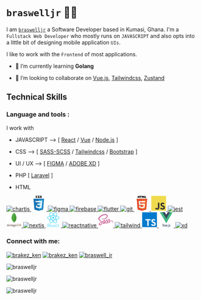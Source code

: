 # `braswelljr` 👨‍🚒

I am [`braswelljr`](https://braswelljr.vercel.app/) a Software Developer based in Kumasi, Ghana. I'm a `Fullstack Web Developer` who mostly runs on `JAVASCRIPT` and also opts into a little bit of designing mobile application `UIs`.

I like to work with the `Frontend` of most applications.

- 🌱 I’m currently learning **Golang**

- 👯 I’m looking to collaborate on [Vue.js](https://vuejs.org/), [Tailwindcss](https://tailwindcss.com), [Zustand](https://github.com/pmndrs/zustand)


## Technical Skills

### Language and tools :

I work with

- JAVASCRIPT --> [ [React](https://reactjs.org/) / [Vue](https://vuejs.org/) / [Node.js](https://nodejs.org/) ]
 
- CSS --> [ [SASS-SCSS](https://sass-lang.com/) / [Tailwindcss](https://tailwindcss.com/) / [Bootstrap](https://getbootstrap.com/) ]
 
- UI / UX --> [ [FIGMA](https://www.figma.com/) / [ADOBE XD](https://www.adobe.com/products/xd.html) ]
 
- PHP [ [Laravel](https://laravel.com/) ]

- HTML

<p align="left"> <a href="https://www.chartjs.org" target="_blank"> <img src="https://www.chartjs.org/media/logo-title.svg" alt="chartjs" width="40" height="40"/> </a> <a href="https://www.w3schools.com/css/" target="_blank"> <img src="https://raw.githubusercontent.com/devicons/devicon/master/icons/css3/css3-original-wordmark.svg" alt="css3" width="40" height="40"/> </a> <a href="https://www.figma.com/" target="_blank"> <img src="https://www.vectorlogo.zone/logos/figma/figma-icon.svg" alt="figma" width="40" height="40"/> </a> <a href="https://firebase.google.com/" target="_blank"> <img src="https://www.vectorlogo.zone/logos/firebase/firebase-icon.svg" alt="firebase" width="40" height="40"/> </a> <a href="https://flutter.dev" target="_blank"> <img src="https://www.vectorlogo.zone/logos/flutterio/flutterio-icon.svg" alt="flutter" width="40" height="40"/> </a> <a href="https://git-scm.com/" target="_blank"> <img src="https://www.vectorlogo.zone/logos/git-scm/git-scm-icon.svg" alt="git" width="40" height="40"/> </a> <a href="https://www.w3.org/html/" target="_blank"> <img src="https://raw.githubusercontent.com/devicons/devicon/master/icons/html5/html5-original-wordmark.svg" alt="html5" width="40" height="40"/> </a> <a href="https://developer.mozilla.org/en-US/docs/Web/JavaScript" target="_blank"> <img src="https://raw.githubusercontent.com/devicons/devicon/master/icons/javascript/javascript-original.svg" alt="javascript" width="40" height="40"/> </a> <a href="https://jestjs.io" target="_blank"> <img src="https://www.vectorlogo.zone/logos/jestjsio/jestjsio-icon.svg" alt="jest" width="40" height="40"/> </a> <a href="https://www.mongodb.com/" target="_blank"> <img src="https://raw.githubusercontent.com/devicons/devicon/master/icons/mongodb/mongodb-original-wordmark.svg" alt="mongodb" width="40" height="40"/> </a> <a href="https://nextjs.org/" target="_blank"> <img src="https://cdn.worldvectorlogo.com/logos/nextjs-3.svg" alt="nextjs" width="40" height="40"/> </a> <a href="https://reactjs.org/" target="_blank"> <img src="https://raw.githubusercontent.com/devicons/devicon/master/icons/react/react-original-wordmark.svg" alt="react" width="40" height="40"/> </a> <a href="https://reactnative.dev/" target="_blank"> <img src="https://reactnative.dev/img/header_logo.svg" alt="reactnative" width="40" height="40"/> </a> <a href="https://sass-lang.com" target="_blank"> <img src="https://raw.githubusercontent.com/devicons/devicon/master/icons/sass/sass-original.svg" alt="sass" width="40" height="40"/> </a> <a href="https://tailwindcss.com/" target="_blank"> <img src="https://www.vectorlogo.zone/logos/tailwindcss/tailwindcss-icon.svg" alt="tailwind" width="40" height="40"/> </a> <a href="https://www.typescriptlang.org/" target="_blank"> <img src="https://raw.githubusercontent.com/devicons/devicon/master/icons/typescript/typescript-original.svg" alt="typescript" width="40" height="40"/> </a> <a href="https://vuejs.org/" target="_blank"> <img src="https://raw.githubusercontent.com/devicons/devicon/master/icons/vuejs/vuejs-original-wordmark.svg" alt="vuejs" width="40" height="40"/> </a> <a href="https://www.adobe.com/products/xd.html" target="_blank"> <img src="https://cdn.worldvectorlogo.com/logos/adobe-xd.svg" alt="xd" width="40" height="40"/> </a> </p>


<h3 align="left">Connect with me:</h3>
<p align="left">
<a href="https://dev.to/brakez_ken" target="blank"><img align="center" src="https://cdn.jsdelivr.net/npm/simple-icons@3.0.1/icons/dev-dot-to.svg" alt="brakez_ken" height="30" width="40" /></a>
<a href="https://twitter.com/brakez_ken" target="blank"><img align="center" src="https://raw.githubusercontent.com/rahuldkjain/github-profile-readme-generator/master/src/images/icons/Social/twitter.svg" alt="brakez_ken" height="30" width="40" /></a>
<a href="https://instagram.com/braswell_jr" target="blank"><img align="center" src="https://raw.githubusercontent.com/rahuldkjain/github-profile-readme-generator/master/src/images/icons/Social/instagram.svg" alt="braswell_jr" height="30" width="40" /></a>
</p>


![braswelljr](https://github-readme-stats.vercel.app/api/top-langs?username=braswelljr&show_icons=true&locale=en&layout=compact)

![braswelljr](https://github-readme-stats.vercel.app/api?username=braswelljr&show_icons=true&locale=en)

![braswelljr](https://github-readme-streak-stats.herokuapp.com/?user=braswelljr&)
